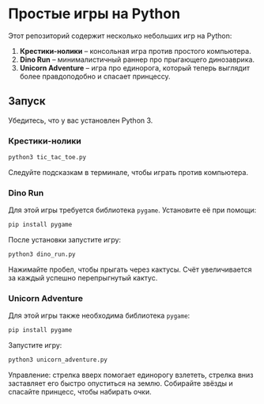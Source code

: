 # Простые игры на Python

Этот репозиторий содержит несколько небольших игр на Python:

1. **Крестики-нолики** – консольная игра против простого компьютера.
2. **Dino Run** – минималистичный раннер про прыгающего динозаврика.
3. **Unicorn Adventure** – игра про единорога, который теперь выглядит более
   правдоподобно и спасает принцессу.

## Запуск

Убедитесь, что у вас установлен Python 3.

### Крестики-нолики

```bash
python3 tic_tac_toe.py
```

Следуйте подсказкам в терминале, чтобы играть против компьютера.

### Dino Run

Для этой игры требуется библиотека `pygame`. Установите её при помощи:

```bash
pip install pygame
```

После установки запустите игру:

```bash
python3 dino_run.py
```

Нажимайте пробел, чтобы прыгать через кактусы. Счёт увеличивается за каждый успешно
перепрыгнутый кактус.

### Unicorn Adventure

Для этой игры также необходима библиотека `pygame`:

```bash
pip install pygame
```

Запустите игру:

```bash
python3 unicorn_adventure.py
```

Управление: стрелка вверх помогает единорогу взлететь, стрелка вниз заставляет
его быстро опуститься на землю. Собирайте звёзды и спасайте принцесс,
чтобы набирать очки.
